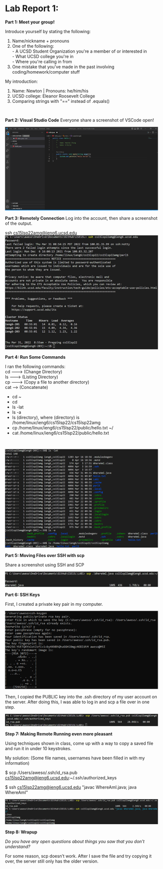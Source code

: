 # Lab Report 1:

**Part 1: Meet your group!**

Introduce yourself by stating the following:
  1. Name/nickname + pronouns
  2. One of the following:<br />
    - A UCSD Student Organization you're a member of or interested in<br />
    - What UCSD college you're in<br />
    - Where you're calling in from
  3. One mistake that you've made in the past involving coding/homework/computer stuff

My introduction:
1. Name: Newton  |  Pronouns: he/him/his
2. UCSD college: Eleanor Roosevelt College
3. Comparing strings with "==" instead of .equals()
<br />

**Part 2: Visual Studio Code**
Everyone share a screenshot of VSCode open!

![Image](VSCode.png "VSCode Screenshot")
<br />

**Part 3: Remotely Connection**
Log into the account, then share a screenshot of the output.

ssh cs15lsp22amg@ieng6.ucsd.edu
![Image](LogIn.png "LogIn Screenshot")
<br />

**Part 4: Run Some Commands**

I ran the following commands:<br />
cd ---> (Change Directory)<br />
ls ---> (Listing Directory)<br />
cp ---> (Copy a file to another directory)<br />
cat --> (Concatenate)

* cd ~
* cd 
* ls -lat
* ls -a
* ls (directory), where (directory) is /home/linux/ieng6/cs15lsp22/cs15lsp22amg
* cp /home/linux/ieng6/cs15lsp22/public/hello.txt ~/
* cat /home/linux/ieng6/cs15lsp22/public/hello.txt
<br />

![Image](RunningLS.png "Running ls commands")
  
**Part 5: Moving Files over SSH with scp**
  
Share a screenshot using SSH and SCP

![Image](SSHSCP.png "ssh scp Screenshot")
<br />
  
**Part 6: SSH Keys**

First, I created a private key pair in my computer.
  
![Image](PrivateKeyPair.png "Private Key Pair")

Then, I copied the PUBLIC key into the .ssh directory of my user account on the server.
After doing this, I was able to log in and scp a file over in one step.
  
![Image](SCP+SSH.png "SCP + SSH")
<br />

**Step 7: Making Remote Running even more pleasant**

Using techniques shown in class, come up with a way to copy a saved file and run it in under 10 keystrokes.

My solution: (Some file names, usernames have been filled in with my information)
  
$ scp /Users/aweso/.ssh/id_rsa.pub cs15lsp22amg@ieng6.ucsd.edu:~/.ssh/authorized_keys
  
$ ssh cs15lsp22amg@ieng6.ucsd.edu "javac WhereAmI.java; java WhereAmI"

![Image](SCPSSHRUN.png "SCP, SSH, Compiles and Runs the file")

**Step 8: Wrapup**

*Do you have any open questions about things you saw that you don’t understand?*
  
For some reason, scp doesn’t work. After I save the file and try copying it over, the server still only has the older version.


